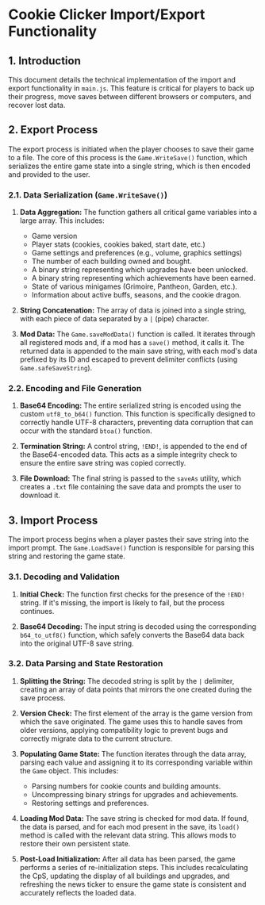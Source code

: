 # Cookie Clicker Import/Export Functionality

## 1. Introduction

This document details the technical implementation of the import and export functionality in `main.js`. This feature is critical for players to back up their progress, move saves between different browsers or computers, and recover lost data.

## 2. Export Process

The export process is initiated when the player chooses to save their game to a file. The core of this process is the `Game.WriteSave()` function, which serializes the entire game state into a single string, which is then encoded and provided to the user.

### 2.1. Data Serialization (`Game.WriteSave()`)

1.  **Data Aggregation:** The function gathers all critical game variables into a large array. This includes:
    -   Game version
    -   Player stats (cookies, cookies baked, start date, etc.)
    -   Game settings and preferences (e.g., volume, graphics settings)
    -   The number of each building owned and bought.
    -   A binary string representing which upgrades have been unlocked.
    -   A binary string representing which achievements have been earned.
    -   State of various minigames (Grimoire, Pantheon, Garden, etc.).
    -   Information about active buffs, seasons, and the cookie dragon.

2.  **String Concatenation:** The array of data is joined into a single string, with each piece of data separated by a `|` (pipe) character.

3.  **Mod Data:** The `Game.saveModData()` function is called. It iterates through all registered mods and, if a mod has a `save()` method, it calls it. The returned data is appended to the main save string, with each mod's data prefixed by its ID and escaped to prevent delimiter conflicts (using `Game.safeSaveString`).

### 2.2. Encoding and File Generation

1.  **Base64 Encoding:** The entire serialized string is encoded using the custom `utf8_to_b64()` function. This function is specifically designed to correctly handle UTF-8 characters, preventing data corruption that can occur with the standard `btoa()` function.

2.  **Termination String:** A control string, `!END!`, is appended to the end of the Base64-encoded data. This acts as a simple integrity check to ensure the entire save string was copied correctly.

3.  **File Download:** The final string is passed to the `saveAs` utility, which creates a `.txt` file containing the save data and prompts the user to download it.

## 3. Import Process

The import process begins when a player pastes their save string into the import prompt. The `Game.LoadSave()` function is responsible for parsing this string and restoring the game state.

### 3.1. Decoding and Validation

1.  **Initial Check:** The function first checks for the presence of the `!END!` string. If it's missing, the import is likely to fail, but the process continues.

2.  **Base64 Decoding:** The input string is decoded using the corresponding `b64_to_utf8()` function, which safely converts the Base64 data back into the original UTF-8 save string.

### 3.2. Data Parsing and State Restoration

1.  **Splitting the String:** The decoded string is split by the `|` delimiter, creating an array of data points that mirrors the one created during the save process.

2.  **Version Check:** The first element of the array is the game version from which the save originated. The game uses this to handle saves from older versions, applying compatibility logic to prevent bugs and correctly migrate data to the current structure.

3.  **Populating Game State:** The function iterates through the data array, parsing each value and assigning it to its corresponding variable within the `Game` object. This includes:
    -   Parsing numbers for cookie counts and building amounts.
    -   Uncompressing binary strings for upgrades and achievements.
    -   Restoring settings and preferences.

4.  **Loading Mod Data:** The save string is checked for mod data. If found, the data is parsed, and for each mod present in the save, its `load()` method is called with the relevant data string. This allows mods to restore their own persistent state.

5.  **Post-Load Initialization:** After all data has been parsed, the game performs a series of re-initialization steps. This includes recalculating the CpS, updating the display of all buildings and upgrades, and refreshing the news ticker to ensure the game state is consistent and accurately reflects the loaded data.
